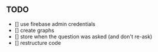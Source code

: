 ## TODO
- [] use firebase admin credentials
- [] create graphs
- [] store when the question was asked (and don't re-ask)
- [] restructure code
